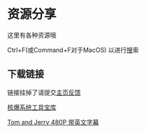 # 资源分享
这里有各种资源哦

Ctrl+F(或Command+F对于MacOS) 以进行[搜](http://kdxiaoyi.github.io/search.html)索

## 下载链接
链接挂掉了请提交[主页反馈](http://github.com/kdXiaoyi/kdxiaoyi.github.io/issues/new)

[核爆系统工具宝库](http://pan.huang1111.cn/s/2Q4XTN)

[Tom and Jerry 480P 带英文字幕](http://kdxiaoyi.github.io/resource-share/sharing/tom-and-jerry)
